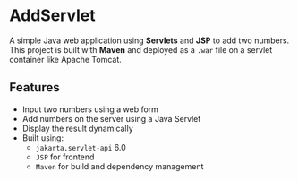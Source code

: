 # AddServlet

A simple Java web application using **Servlets** and **JSP** to add two numbers.  
This project is built with **Maven** and deployed as a `.war` file on a servlet container like Apache Tomcat.

## Features
- Input two numbers using a web form
- Add numbers on the server using a Java Servlet
- Display the result dynamically
- Built using:
  - `jakarta.servlet-api` 6.0
  - `JSP` for frontend
  - `Maven` for build and dependency management

